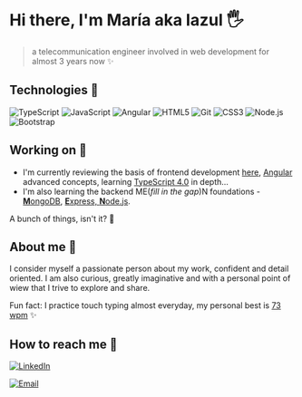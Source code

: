 # Hi there, I'm María aka lazul 🖐

> a telecommunication engineer involved in web development for almost 3 years now :sparkles:

## Technologies 💎

![TypeScript](https://img.shields.io/badge/-TypeScript-%237d0633?logo=typescript&logoColor=white)
![JavaScript](https://img.shields.io/badge/-JavaScript-%23ed6663?logo=javascript&logoColor=whitesmoke)
![Angular](https://img.shields.io/badge/-Angular-%234e89ae?logo=angular&logoColor=whitesmoke)
![HTML5](https://img.shields.io/badge/-HTML5-%23ffa372?logo=html5&logoColor=%23290001)
![Git](https://img.shields.io/badge/-Git-%237d0633?logo=git&logoColor=white)
![CSS3](https://img.shields.io/badge/-CSS3-%23ed6663?logo=CSS3&logoColor=white)
![Node.js](https://img.shields.io/badge/-Node.js-%234e89ae?logo=node.js&logoColor=whitesmoke)
![Bootstrap](https://img.shields.io/badge/-Bootstrap-%23ffa372?logo=bootstrap&logoColor=%23290001)

## Working on 🌸

- I'm currently reviewing the basis of frontend development [here](https://openwebinars.net/academia/carrera/frontend-developer/), [Angular](https://www.udemy.com/course/angular-avanzado-fernando-herrera) advanced concepts, learning [TypeScript 4.0](https://www.makigas.es/series/typescript) in depth...
- I'm also learning the backend ME(*fill in the gap*)N foundations - [**M**ongoDB](https://university.mongodb.com), [**E**xpress, **N**ode.js](https://www.udemy.com/course/node-de-cero-a-experto).

A bunch of things, isn't it? 🤟

## About me 🍵

I consider myself a passionate person about my work, confident and detail oriented. I am also curious, greatly imaginative and with a personal point of wiew that I trive to explore and share.

Fun fact: I practice touch typing almost everyday, my personal best is [73 wpm](https://img.10fastfingers.com/speedtests/generate_screenshot_result/5_73_373_366_7_72_1_20) ✨

## How to reach me 🍻

<a href="https://www.linkedin.com/in/mariasanchezcarvajal/" target="_blank"><img alt="LinkedIn" src="https://img.shields.io/badge/-LinkedIn-%234e89ae?logo=linkedin&logoColor=whitesmoke"></a>

<a href="mailto:msanchez.telecom@gmail.com" target="_blank"><img alt="Email" src="https://img.shields.io/badge/-Email-%23c26565?logo=gmail&logoColor=white"></a>
